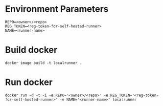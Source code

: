 # Environment Parameters
    REPO=<owner>/<repo>
    REG_TOKEN=<reg-token-for-self-hosted-runner>
    NAME=<runner-name>

# Build docker
    docker image build -t localrunner .

# Run docker
    docker run -d -t -i -e REPO='<owner>/<repo>' -e REG_TOKEN='<reg-token-for-self-hosted-runner>' -e NAME='<runner-name>' localrunner 

